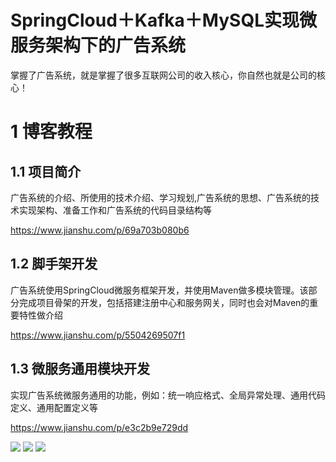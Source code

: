 # SpringCloud＋Kafka＋MySQL实现微服务架构下的广告系统
掌握了广告系统，就是掌握了很多互联网公司的收入核心，你自然也就是公司的核心！

# 1 博客教程
## 1.1 项目简介
广告系统的介绍、所使用的技术介绍、学习规划,广告系统的思想、广告系统的技术实现架构、准备工作和广告系统的代码目录结构等

https://www.jianshu.com/p/69a703b080b6

## 1.2 脚手架开发
广告系统使用SpringCloud微服务框架开发，并使用Maven做多模块管理。该部分完成项目骨架的开发，包括搭建注册中心和服务网关，同时也会对Maven的重要特性做介绍

https://www.jianshu.com/p/5504269507f1

## 1.3 微服务通用模块开发
实现广告系统微服务通用的功能，例如：统一响应格式、全局异常处理、通用代码定义、通用配置定义等

https://www.jianshu.com/p/e3c2b9e729dd


![](https://upload-images.jianshu.io/upload_images/4685968-bbc7dfc37a580da5.png?imageMogr2/auto-orient/strip%7CimageView2/2/w/1240)
![](https://upload-images.jianshu.io/upload_images/4685968-c88d77d6f38a771b.png?imageMogr2/auto-orient/strip%7CimageView2/2/w/1240)
![](https://upload-images.jianshu.io/upload_images/4685968-091b54b1fa8b5748.png?imageMogr2/auto-orient/strip%7CimageView2/2/w/1240)
